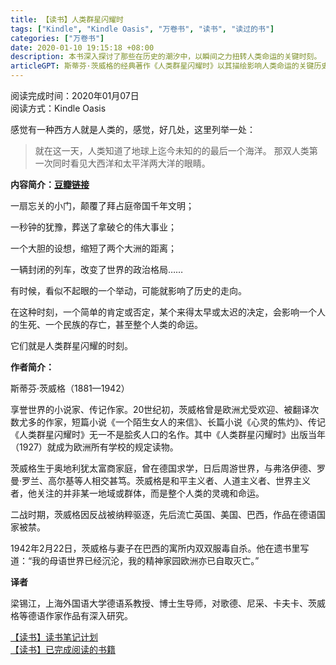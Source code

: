 ```yaml
---
title: 【读书】人类群星闪耀时
tags: ["Kindle", "Kindle Oasis", "万卷书", "读书", "读过的书"]
categories: ["万卷书"]
date: 2020-01-10 19:15:18 +08:00
description: 本书深入探讨了那些在历史的潮汐中，以瞬间之力扭转人类命运的关键时刻。
articleGPT: 斯蒂芬·茨威格的经典著作《人类群星闪耀时》以其描绘影响人类命运的关键历史时刻而闻名，但有读者指出其中存在西方中心视角。
---
```


阅读完成时间：2020年01月07日  
阅读方式：Kindle Oasis

感觉有一种西方人就是人类的，感觉，好几处，这里列举一处：

> 就在这一天，人类知道了地球上迄今未知的的最后一个海洋。 那双人类第一次同时看见大西洋和太平洋两大洋的眼睛。

**内容简介：[豆瓣链接](https://book.douban.com/subject/33385476/)**

一扇忘关的小门，颠覆了拜占庭帝国千年文明；

一秒钟的犹豫，葬送了拿破仑的伟大事业；

一个大胆的设想，缩短了两个大洲的距离；

一辆封闭的列车，改变了世界的政治格局……

有时候，看似不起眼的一个举动，可能就影响了历史的走向。

在这种时刻，一个简单的肯定或否定，某个来得太早或太迟的决定，会影响一个人的生死、一个民族的存亡，甚至整个人类的命运。

它们就是人类群星闪耀的时刻。

**作者简介：**

斯蒂芬·茨威格（1881—1942）

享誉世界的小说家、传记作家。20世纪初，茨威格曾是欧洲尤受欢迎、被翻译次数尤多的作家，短篇小说《一个陌生女人的来信》、长篇小说《心灵的焦灼》、传记《人类群星闪耀时》无一不是脍炙人口的名作。其中《人类群星闪耀时》出版当年（1927）就成为欧洲所有学校的规定读物。

茨威格生于奥地利犹太富商家庭，曾在德国求学，日后周游世界，与弗洛伊德、罗曼·罗兰、高尔基等人相交甚笃。茨威格是和平主义者、人道主义者、世界主义者，他关注的并非某一地域或群体，而是整个人类的灵魂和命运。

二战时期，茨威格因反战被纳粹驱逐，先后流亡英国、美国、巴西，作品在德语国家被禁。

1942年2月22日，茨威格与妻子在巴西的寓所内双双服毒自杀。他在遗书里写道：“我的母语世界已经沉沦，我的精神家园欧洲亦已自取灭亡。”

**译者**

梁锡江，上海外国语大学德语系教授、博士生导师，对歌德、尼采、卡夫卡、茨威格等德语作家作品有深入研究。

[【读书】读书笔记计划](/posts/2016/1114/reading-plan)  
[【读书】已完成阅读的书籍](/posts/2017/0315/reading-done)
